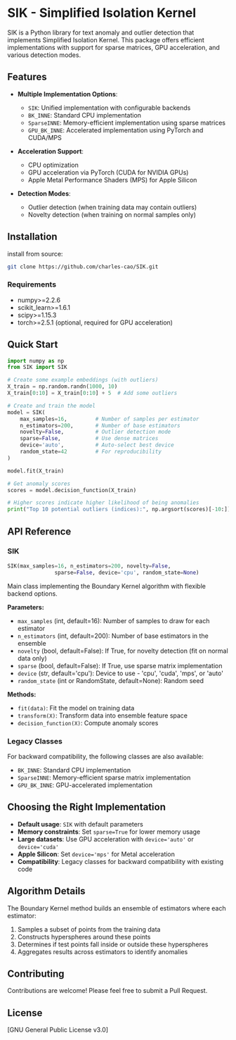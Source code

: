 # SIK - Simplified Isolation Kernel

SIK is a Python library for text anomaly and outlier detection that implements Simplified Isolation Kernel. This package offers efficient implementations with support for sparse matrices, GPU acceleration, and various detection modes.

## Features

- **Multiple Implementation Options**:
  - `SIK`: Unified implementation with configurable backends
  - `BK_INNE`: Standard CPU implementation
  - `SparseINNE`: Memory-efficient implementation using sparse matrices
  - `GPU_BK_INNE`: Accelerated implementation using PyTorch and CUDA/MPS

- **Acceleration Support**:
  - CPU optimization
  - GPU acceleration via PyTorch (CUDA for NVIDIA GPUs)
  - Apple Metal Performance Shaders (MPS) for Apple Silicon

- **Detection Modes**:
  - Outlier detection (when training data may contain outliers)
  - Novelty detection (when training on normal samples only)

## Installation
install from source:

```bash
git clone https://github.com/charles-cao/SIK.git
```

### Requirements

- numpy>=2.2.6
- scikit_learn>=1.6.1
- scipy>=1.15.3
- torch>=2.5.1 (optional, required for GPU acceleration)

## Quick Start

```python
import numpy as np
from SIK import SIK

# Create some example embeddings (with outliers)
X_train = np.random.randn(1000, 10)
X_train[0:10] = X_train[0:10] + 5  # Add some outliers

# Create and train the model
model = SIK(
    max_samples=16,         # Number of samples per estimator
    n_estimators=200,       # Number of base estimators
    novelty=False,          # Outlier detection mode
    sparse=False,           # Use dense matrices
    device='auto',          # Auto-select best device
    random_state=42         # For reproducibility
)

model.fit(X_train)

# Get anomaly scores
scores = model.decision_function(X_train)

# Higher scores indicate higher likelihood of being anomalies
print("Top 10 potential outliers (indices):", np.argsort(scores)[-10:])
```

## API Reference

### SIK

```python
SIK(max_samples=16, n_estimators=200, novelty=False, 
               sparse=False, device='cpu', random_state=None)
```

Main class implementing the Boundary Kernel algorithm with flexible backend options.

**Parameters:**
- `max_samples` (int, default=16): Number of samples to draw for each estimator
- `n_estimators` (int, default=200): Number of base estimators in the ensemble
- `novelty` (bool, default=False): If True, for novelty detection (fit on normal data only)
- `sparse` (bool, default=False): If True, use sparse matrix implementation
- `device` (str, default='cpu'): Device to use - 'cpu', 'cuda', 'mps', or 'auto'
- `random_state` (int or RandomState, default=None): Random seed

**Methods:**
- `fit(data)`: Fit the model on training data
- `transform(X)`: Transform data into ensemble feature space
- `decision_function(X)`: Compute anomaly scores

### Legacy Classes

For backward compatibility, the following classes are also available:

- `BK_INNE`: Standard CPU implementation
- `SparseINNE`: Memory-efficient sparse matrix implementation
- `GPU_BK_INNE`: GPU-accelerated implementation

## Choosing the Right Implementation

- **Default usage**: `SIK` with default parameters
- **Memory constraints**: Set `sparse=True` for lower memory usage
- **Large datasets**: Use GPU acceleration with `device='auto'` or `device='cuda'`
- **Apple Silicon**: Set `device='mps'` for Metal acceleration
- **Compatibility**: Legacy classes for backward compatibility with existing code

## Algorithm Details

The Boundary Kernel method builds an ensemble of estimators where each estimator:
1. Samples a subset of points from the training data
2. Constructs hyperspheres around these points
3. Determines if test points fall inside or outside these hyperspheres
4. Aggregates results across estimators to identify anomalies

## Contributing

Contributions are welcome! Please feel free to submit a Pull Request.

## License

[GNU General Public License v3.0]
